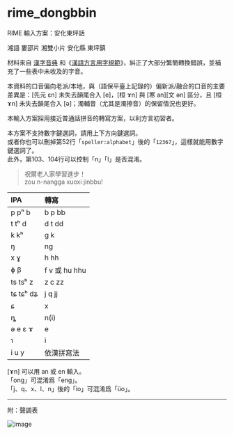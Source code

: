 # rime_dongbbin
 RIME 輸入方案：安化東坪話

湘語 婁邵片 湘雙小片 安化縣 東坪鎮

材料來自 [漢字音典](https://github.com/osfans/MCPDict) 和《[漢語方言用字規範](https://fangyanzi.vercel.app/)》，糾正了大部分繁簡轉換錯誤，並補充了一些表中未收及的字音。

本資料的口音偏向老派/本地，與（語保平臺上記錄的）偏新派/融合的口音的主要差異是：[先元 ɛn] 未失去韻尾合入 [e]，[桓 ɤn] 與 [寒 an][文 ən] 區分，且 [桓 ɤn] 未失去韻尾合入 [ə]；濁輔音（尤其是濁擦音）的保留情況也更好。

本輸入方案採用接近普通話拼音的轉寫方案，以利方言初習者。

本方案不支持數字鍵選詞，請用上下方向鍵選詞。<br>
或者你也可以刪掉第52行「`speller:alphabet`」後的「`12367`」，這樣就能用數字鍵選詞了。<br>
此外，第103、104行可以控制「n」「l」是否混淆。

> 祝爾老人家學習進步！<br>
> zou n-nangga xuoxi jinbbu!

|IPA|轉寫|
|:---|:---|
|p pʰ b|b p bb|
|t tʰ d|d t dd|
|k kʰ|g k|
|ŋ|ng|
|x ɣ|h hh|
|ɸ β|f v 或 hu hhu|
|ts tsʰ z|z c zz|
|tɕ tɕʰ dʑ|j q jj|
|ɕ|x|
|ȵ|n(i)|
|ə e ɛ ɤ|e|
|ɿ|i|
|i u y|依漢拼寫法|

[ɤn] 可以用 an 或 en 輸入。<br>
「ong」可混淆爲「eng」。<br>
「j、q、x、l、n」後的「io」可混淆爲「üo」。

---
附：聲調表
	
![image](https://github.com/user-attachments/assets/3e16a476-0635-4132-8094-e0dff1df313d)

